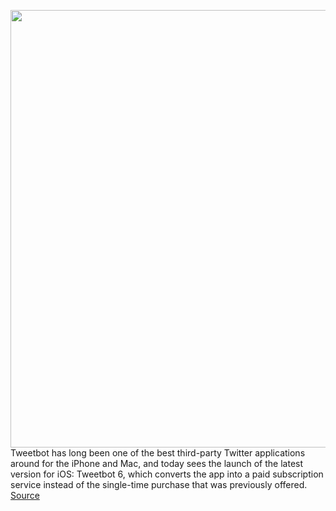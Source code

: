 <img src='https://cdn.vox-cdn.com/thumbor/IC9V3FpRVa0Ef61O2mn6Ku0o_BI=/0x0:1200x800/1200x800/filters:focal(504x304:696x496)/cdn.vox-cdn.com/uploads/chorus_image/image/68724798/tweetbot.0.png' width='700px' /><br/>
Tweetbot has long been one of the best third-party Twitter applications around for the iPhone and Mac, and today sees the launch of the latest version for iOS: Tweetbot 6, which converts the app into a paid subscription service instead of the single-time purchase that was previously offered.
<a href='https://www.theverge.com/2021/1/26/22250899/tweetbot-6-tapbots-ios-app-update-subscription-service-twitter-api'> Source <a/>